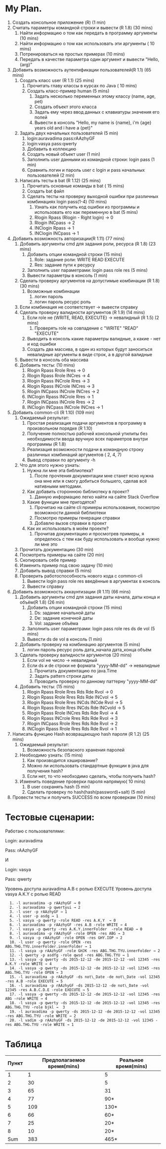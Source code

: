 

#
#

# My Plan.

1. Создать консольное приложение (R)        (1 min)
2. Считать параметры командной строки и вывести (R 1.8) (30 mins)
     1. Найти информацию о том как передать в программу аргументы (10 mins)
     2. Найти информацию о том как использовать эти аргументы ( 10 mins)
     3. Потренироваться на простых примерах (10 mins)
     1. Передать в качестве параметра один аргумент и вывести &quot;Hello, {arg}&quot;
3. Добавить возможность аутентификации пользователей(R 1.1) (65 mins)
   1. Создать класс user (R 1.1) (25 mins)
       1. Прочитать главу классы в курсах по Java ( 10 mins)
       2. Создать класс-пример human (5 mins)
            1. Задать несколько переменных этому классу (name, age, pet)
            2. Создать объект этого класса
            3. Задать ему через ввод данных с клавиатуры значения его полей
            4. Вывести в консоль &quot;Hello, my name is {name}, i&#39;m {age} years old and i have a {pet}&quot;
    3. Задать двух начальных пользователей (5 min)
         1. login:auravadima  pass:rAAzhyGF
         2. login:vasya                pass:qwerty
         3. Добавить в коллекцию
        4. Создать новый объект user (1 min)
        5. Заполнить user данными из командной строки: login pass (1 min)
        6. Сравнить логин и пароль user с login и pass начальных пользователей (2 min)
    2. Написать тесты в bat (R 1.12) (25 mins)
        1. Прочитать основные команды в bat ( 15 mins)
        2. Создать bat файл
        3. Сделать тесты на проверку выходной ошибки при различных комбинациях login pass(1-4) (10 mins)
            1. Узнать как получить код ошибки из программы и использовать его как переменную в bat (5 mins)
            2. Rlogin Rpass (Rlogin - Right login) → 0
            3. Rlogin INCpass → 2
            4. INClogin Rpass → 1
            5. INClogin INCpass → 1
4. Добавить возможность авторизации(R 1.11) (77 mins)
    1. Добавить аргументы cmd для задания роли, ресурса (R 1.8)  (23 mins)
        1. Добавить опции командной строки (15 mins)
            1. Role: задание роли: WRITE READ EXECUTE
            2. Res: задание пути к ресурсу
        2. Заполнить user параметрами: login pass role res (5 mins)
        3. Вывести параметры в консоль (1 min)
    2. Сделать проверку аргументов на допустимые комбинации (R 1.8) (30 mins)
        1. Возможные комбинации
            1. логин пароль
            2. логин пароль ресурс роль
    2. Если комбинация не соответствует → вывести справку
    3. Сделать проверку валидности аргументов (R 1.9) (14 mins)
        1. Если role не {WRITE, READ, EXECUTE} → невалидный (R 1.5) (2 mins)
            1. Проверять role на совпадение с &quot;WRITE&quot; &quot;READ&quot; &quot;EXECUTE&quot;
        2. Выводить в консоль какие параметры валидные, а какие - нет и код ошибки
        1. Создать два массива, в один из которых будут заноситься невалидные аргументы в виде строк, а в другой валидные
      2. Вывести в консоль оба массива
    4. Добавить тесты: (10 mins)
        1. Rlogin Rpass Rrole Rres  → 0
        2. Rlogin Rpass Rrole INCres → 4
        3. Rlogin Rpass INCrole Rres → 3
        4. Rlogin Rpass INCrole INCres → 3
        5. Rlogin INCpass INCrole INCres → 2
        6. INClogin Rpass INCrole Rres → 1
        7. Rlogin INCpass INCrole Rres → 2
        8. INClogin INCpass INCrole INCres → 1
5. Добавить common-cli (R 1.10) (109 min)
    1. Ожидаемый результат:
        1. Простая реализация подачи аргументов в программу в произвольном порядке (R 1.10)
        2. Получение полностью рабочей консольной утилиты без необходимости ввода вручную всех параметров внутри программы (R 1.8)
        3. Реализация возможности подачи в командную строку различных комбинаций аргументов ( 2, 4, 7)
        4. Вывод справки по аргументу -h
    2. Что для этого нужно узнать:
        1. Нужна ли мне эта библиотека?
            1. После прочтения документации мне станет ясно нужна она мне или я смогу добиться большего, сделав всё нативными методами.
        2. Как добавить стороннюю библиотеку в проект?
            1. Данную информацию легко найти на сайте Stack Overflow
        3. Какие функции мне пригодятся?
            1. Прочитаю на сайте cli примеры использования, посмотрю возможности данной библиотеки
            2. Посмотрю примеры генерации справки
            1. Добавлю вызов справки в проект
        4. Как их использовать в моём проекте?
            1. Прочитав документацию и просмотрев примеры, я определюсь с тем как буду использовать и вообще нужно ли мне это
    3. Прочитать документацию (30 min)
    4. Посмотреть примеры на сайте (20 min)
    5. Скопировать себе пример
    6. Изменить пример под свою задачу (10 min)
    7. Добавить вывод справки (5 mins)
    8. Проверить работоспособность нового кода с common-cli
        1. Вывести login pass role res введённые в аргументах в консоль
        2. Вывести справку
6. Добавить возможность аккаунтизации (R 1.11) (66 mins)
    1. Добавить аргументы cmd для задания даты начала, даты конца и объём(R 1.8)  (26 min)
        1. Добавить опции командной строки (15 mins)
            1. Ds: задание начальной даты
            2. De: задание конечной даты
            3. Vol: задание объёма
        2. Заполнить user параметрами: login pass role res  ds de vol (5 mins)
        3. Вывести ds de vol в консоль (1 min)
    2. Добавить проверку на комбинацию аргументов (5 mins)
        1. логин пароль ресурс роль дата\_начала дата\_конца объём
    3. Сделать проверку валидности аргументов (20 mins)
        1. Если vol не число → невалидный
        2. Если ds и de строки не формата &quot;yyyy-MM-dd&quot; → невалидные
            1. Прочитать документацию по java.Time
            2. Задать pattern строки даты
            3. Проводить проверку по данному паттерну &quot;yyyy-MM-dd&quot;
    4. Добавить тесты: (15 mins)
        1. Rlogin Rpass Rrole Rres Rds Rde Rvol → 0
        2. Rlogin Rpass Rrole Rres Rds Rde INCvol → 5
        3. Rlogin Rpass Rrole Rres INCds INCde Rvol → 5
        4. Rlogin Rpass Rrole Rres INCds Rde INCvold → 5
        5. Rlogin Rpass Rrole INCres Rds Rde Rvol → 4
        6. Rlogin Rpass INCrole Rres Rds Rde Rvol → 3
        7. Rlogin INCpass Rrole Rres Rds Rde Rvol → 2
        8. INClogin Rpass Rrole Rres Rds Rde Rvol → 1
7. Написать функцию Hash возвращающую hash пароля (R 1.2) (25 mins)
    1. Ожидаемый результат:
        1. Возможность безопасного хранения паролей
    2. Необходимо узнать: (15 mins)
        1. Как производится хэширование?
        2. Можно ли использовать стандартные функции в java для получения hash?
        3. Если нет, то что необходимо сделать, чтобы получить hash?
    3. Изменить поведение проверки пароля напрямую( 10 mins)
        1. В user сохранять hash (5 min)
        2. Сделать проверку по hash(hash(password)+salt) (5 min)
8. Провести тесты и получить SUCCESS по всем проверкам (10 mins)

#

#

# Тестовые сценарии:

Работаю с пользователями:

Login: auravadima

Pass: rAAzhyGF

И

Login: vasya

Pass: qwerty

Уровень доступа auravadima A.B с ролью EXECUTE
Уровень доступа vasya A.K.Y с ролью READ


      1. -l auravadima -p rAAzhyGF → 0
      2. -l auravadima -p qwertyui → 2
      3. -l user -p rAAzhyGF → 1
      4. -l user -p asdg → 1
      5. -l vasya -p qwerty -role READ -res A.K.Y  → 0
      6. -l auravadima -p rAAzhyGF -res A.B -role WRITE → 4
      7. -l vasya -p qwerty -res A.K.Y.innerFolder  -role READ → 0
      8. -l auravadima -p rAAzhyGF -role OPEN -res ABG → 3
      9. -l vasya -p rAAzhyGF -role OPEN -res GHY.IOP → 2
      10. -l user -p qwerty -role OPEN -res ABG.THG.TYU.innerFolder.innerFolder → 1
      11. -l vasya -p rAAzhyGF -role GHJK -res ABG.THG.TYU.innerFolder → 2
      12. -l qwerty -p asdfg -role qwsd -res ABG.THG.TYU → 1
      13. -l vasya -p qwerty -ds 2015-12-12 -de 2015-12-12 -vol 12345 -res A.K.Y -role WRITE → 4
      14. -l vasya -p qwerty -ds 2015-12-12 -de 2015-12-12 -vol 12345 -res ABG.THG.TYU -role OPEN → 3
      15. -l auravadima -p rAAzhyGF -ds not\_Date -de not\_Date -vol 12345 -res A.B -role EXECUTE → 5
      16. -l auravadima -p rAAzhyGF -ds 2015-12-12 -de not\_Date -vol 12345 -res A.B.C.D.E -role EXECUTE → 5
      17. -l vasya -p qwerty -ds 2015-12-12 -de 2015-12-12 -vol 12345 -res ABG -role WRITE → 4
      18. -l vasya -p qwerty -ds 2015-12-12 -de 2015-12-12 -vol 12345 -res ABG.THG.TYU -role bjkl →  3
      19. -l auravadima -p qwerty -ds 2015-12-12 -de 2015-12-12 -vol 12345 -res ABG.THG.TYU -role WRITE → 2
      20. -l vadim -p rAAzhyGF -ds 2015-12-12 -de 2015-12-12 -vol 12345 -res ABG.THG.TYU -role WRITE → 1

# Таблица

| Пункт | Предполагаемое время(mins) | Реальное время(mins) |
| --- | --- | --- |
| 1 | 1 | 5 |
| 2 | 30 | 5 |
| 3 | 65 | 31 |
| 4 | 77 | 90\* |
| 5 | 109 | 130\* |
| 6 | 66 | 60\* |
| 7 | 25 | 20\* |
| 8 | 10 | 20\* |
| Sum | 383 | 465\* |

